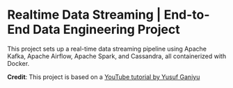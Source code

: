 # Realtime Data Streaming | End-to-End Data Engineering Project

This project sets up a real-time data streaming pipeline using Apache Kafka, Apache Airflow, Apache Spark, and Cassandra, all containerized with Docker.

**Credit**: This project is based on a [YouTube tutorial by Yusuf Ganiyu](https://youtu.be/GqAcTrqKcrY?si=L5jGcImRnH9twDo_)
